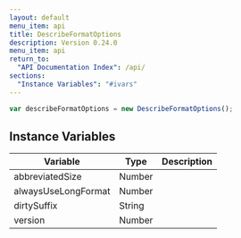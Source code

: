 ```yaml
---
layout: default
menu_item: api
title: DescribeFormatOptions
description: Version 0.24.0
menu_item: api
return_to:
  "API Documentation Index": /api/
sections:
  "Instance Variables": "#ivars"
---
```


```js
var describeFormatOptions = new DescribeFormatOptions();
```

## <a name="ivars"></a>Instance Variables

| Variable | Type | Description |
| --- | --- | --- |
| <a name="abbreviatedSize"></a>abbreviatedSize | Number |  |
| <a name="alwaysUseLongFormat"></a>alwaysUseLongFormat | Number |  |
| <a name="dirtySuffix"></a>dirtySuffix | String |  |
| <a name="version"></a>version | Number |  |

